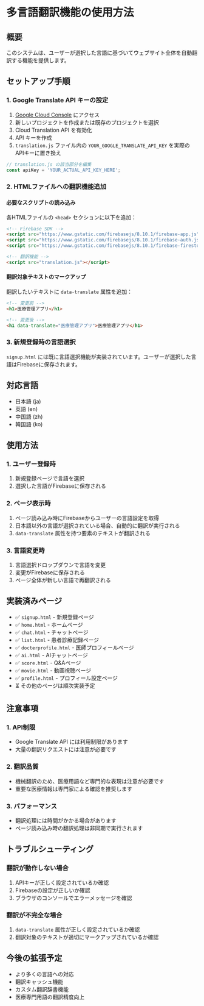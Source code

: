 # 多言語翻訳機能の使用方法

## 概要
このシステムは、ユーザーが選択した言語に基づいてウェブサイト全体を自動翻訳する機能を提供します。

## セットアップ手順

### 1. Google Translate API キーの設定
1. [Google Cloud Console](https://console.cloud.google.com/) にアクセス
2. 新しいプロジェクトを作成または既存のプロジェクトを選択
3. Cloud Translation API を有効化
4. API キーを作成
5. `translation.js` ファイル内の `YOUR_GOOGLE_TRANSLATE_API_KEY` を実際のAPIキーに置き換え

```javascript
// translation.js の該当部分を編集
const apiKey = 'YOUR_ACTUAL_API_KEY_HERE';
```

### 2. HTMLファイルへの翻訳機能追加

#### 必要なスクリプトの読み込み
各HTMLファイルの `<head>` セクションに以下を追加：

```html
<!-- Firebase SDK -->
<script src="https://www.gstatic.com/firebasejs/8.10.1/firebase-app.js"></script>
<script src="https://www.gstatic.com/firebasejs/8.10.1/firebase-auth.js"></script>
<script src="https://www.gstatic.com/firebasejs/8.10.1/firebase-firestore.js"></script>

<!-- 翻訳機能 -->
<script src="translation.js"></script>
```

#### 翻訳対象テキストのマークアップ
翻訳したいテキストに `data-translate` 属性を追加：

```html
<!-- 変更前 -->
<h1>医療管理アプリ</h1>

<!-- 変更後 -->
<h1 data-translate="医療管理アプリ">医療管理アプリ</h1>
```

### 3. 新規登録時の言語選択
`signup.html` には既に言語選択機能が実装されています。ユーザーが選択した言語はFirebaseに保存されます。

## 対応言語
- 日本語 (ja)
- 英語 (en)
- 中国語 (zh)
- 韓国語 (ko)

## 使用方法

### 1. ユーザー登録時
1. 新規登録ページで言語を選択
2. 選択した言語がFirebaseに保存される

### 2. ページ表示時
1. ページ読み込み時にFirebaseからユーザーの言語設定を取得
2. 日本語以外の言語が選択されている場合、自動的に翻訳が実行される
3. `data-translate` 属性を持つ要素のテキストが翻訳される

### 3. 言語変更時
1. 言語選択ドロップダウンで言語を変更
2. 変更がFirebaseに保存される
3. ページ全体が新しい言語で再翻訳される

## 実装済みページ
- ✅ `signup.html` - 新規登録ページ
- ✅ `home.html` - ホームページ
- ✅ `chat.html` - チャットページ
- ✅ `list.html` - 患者診療記録ページ
- ✅ `docterprofile.html` - 医師プロフィールページ
- ✅ `ai.html` - AIチャットページ
- ✅ `score.html` - Q&Aページ
- ✅ `movie.html` - 動画視聴ページ
- ✅ `profile.html` - プロフィール設定ページ
- ⏳ その他のページは順次実装予定

## 注意事項

### 1. API制限
- Google Translate API には利用制限があります
- 大量の翻訳リクエストには注意が必要です

### 2. 翻訳品質
- 機械翻訳のため、医療用語など専門的な表現は注意が必要です
- 重要な医療情報は専門家による確認を推奨します

### 3. パフォーマンス
- 翻訳処理には時間がかかる場合があります
- ページ読み込み時の翻訳処理は非同期で実行されます

## トラブルシューティング

### 翻訳が動作しない場合
1. APIキーが正しく設定されているか確認
2. Firebaseの設定が正しいか確認
3. ブラウザのコンソールでエラーメッセージを確認

### 翻訳が不完全な場合
1. `data-translate` 属性が正しく設定されているか確認
2. 翻訳対象のテキストが適切にマークアップされているか確認

## 今後の拡張予定
- より多くの言語への対応
- 翻訳キャッシュ機能
- カスタム翻訳辞書機能
- 医療専門用語の翻訳精度向上
